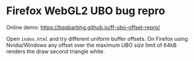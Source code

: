 # Firefox WebGL2 UBO bug repro

Online demo: https://bqqbarbhg.github.io/ff-ubo-offset-repro/

Open `index.html` and try different uniform buffer offsets.
On Firefox using Nvidia/Windows any offset over the maximum UBO _size_ limit of 64kB
renders the draw second triangle white.

